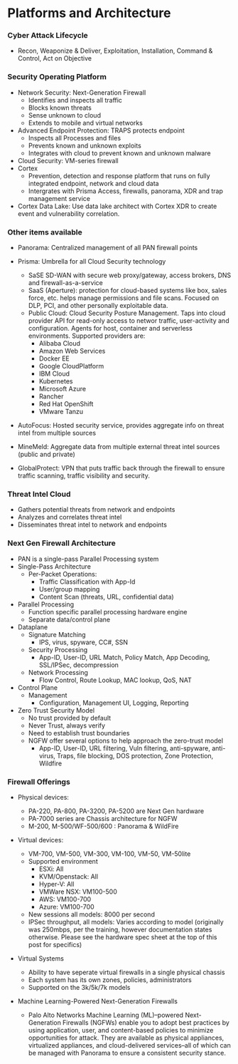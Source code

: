 # Platforms and Architecture

### Cyber Attack Lifecycle
* Recon, Weaponize & Deliver, Exploitation, Installation, Command & Control, Act on Objective

### Security Operating Platform
* Network Security: Next-Generation Firewall
    * Identifies and inspects all traffic
    * Blocks known threats
    * Sense unknown to cloud
    * Extends to mobile and virtual networks
* Advanced Endpoint Protection: TRAPS protects endpoint
    * Inspects all Processes and files
    * Prevents known and unknown exploits
    * Integrates with cloud to prevent known and unknown malware
* Cloud Security: VM-series firewall
* Cortex
   * Prevention, detection and response platform that runs on fully integrated endpoint, network and cloud data
   * Intergrates with Prisma Access, firewalls, panorama, XDR and trap management service   
* Cortex Data Lake: Use data lake architect with Cortex XDR to create event and vulnerability correlation.

### Other items available
* Panorama: Centralized management of all PAN firewall points
* Prisma: Umbrella for all Cloud Security technology
   * SaSE SD-WAN with secure web proxy/gateway, access brokers, DNS and firewall-as-a-service
   * SaaS (Aperture): protection for cloud-based systems like box, sales force, etc. helps manage permissions and file scans. Focused on DLP, PCI, and other personally exploitable data.
   * Public Cloud: Cloud Security Posture Management. Taps into cloud provider API for read-only access to networ traffic, user-activity and configuration. Agents for host, container and serverless environments. Supported providers are:
      * Alibaba Cloud
      * Amazon Web Services
      * Docker EE
      * Google CloudPlatform
      * IBM Cloud
      * Kubernetes
      * Microsoft Azure
      * Rancher
      * Red Hat OpenShift
      * VMware Tanzu

* AutoFocus: Hosted security service, provides aggregate info on threat intel from multiple sources
* MineMeld: Aggregate data from multiple external threat intel sources (public and private)
* GlobalProtect: VPN that puts traffic back through the firewall to ensure traffic scanning, traffic visibility and security.

### Threat Intel Cloud
* Gathers potential threats from network and endpoints
* Analyzes and correlates threat intel
* Disseminates threat intel to network and endpoints

### Next Gen Firewall Architecture
* PAN is a single-pass Parallel Processing system 
* Single-Pass Architecture
    * Per-Packet Operations:
        * Traffic Classification with App-Id
        * User/group mapping
        * Content Scan (threats, URL, confidential data)
* Parallel Processing
    * Function specific parallel processing hardware engine
    * Separate data/control plane
* Dataplane
    * Signature Matching
        * IPS, virus, spyware, CC#, SSN
    * Security Processing
        * App-ID, User-ID, URL Match, Policy Match, App Decoding, SSL/IPSec, decompression
    * Network Processing
        * Flow Control, Route Lookup, MAC lookup, QoS, NAT
* Control Plane
    * Management
         * Configuration, Management UI, Logging, Reporting
* Zero Trust Security Model
    * No trust provided by default
    * Never Trust, always verify
    * Need to establish trust boundaries
    * NGFW offer several options to help approach the zero-trust model
         * App-ID, User-ID, URL filtering, Vuln filtering, anti-spyware, anti-virus, Traps, file blocking, DOS protection, Zone Protection, Wildfire

### Firewall Offerings
* Physical devices:
    * PA-220, PA-800, PA-3200, PA-5200 are Next Gen hardware
    * PA-7000 series are Chassis architecture for NGFW
    * M-200, M-500/WF-500/600 : Panorama & WildFire
* Virtual devices:
    * VM-700, VM-500, VM-300, VM-100, VM-50, VM-50lite
    * Supported environment
        * ESXi: All
        * KVM/Openstack: All
        * Hyper-V: All
        * VMWare NSX: VM100-500
        * AWS: VM100-700
        * Azure: VM100-700
    * New sessions all models: 8000 per second
    * IPSec throughput, all models: Varies according to model (originally was 250mbps, per the training, however documentation states otherwise. Please see the hardware spec sheet at the top of this post for specifics)
* Virtual Systems
    * Ability to have seperate virtual firewalls in a single physical chassis
    * Each system has its own zones, policies, administrators
    * Supported on the 3k/5k/7k models

* Machine Learning-Powered Next-Generation Firewalls
  
  * Palo Alto Networks Machine Learning (ML)–powered Next-Generation Firewalls (NGFWs) enable you
    to adopt best practices by using application, user, and content-based policies to minimize
    opportunities for attack. They are available as physical appliances, virtualized appliances, and
    cloud-delivered services–all of which can be managed with Panorama to ensure a consistent
    security stance.
